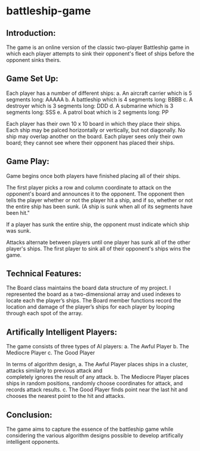# battleship-game

## Introduction:
The game is an online version of the classic two-player Battleship game in which each player attempts to sink their opponent's fleet of ships before the opponent sinks theirs.

## Game Set Up:
Each player has a number of different ships:
  a. An aircraft carrier which is 5 segments long: AAAAA
  b. A battleship which is 4 segments long: BBBB
  c. A destroyer which is 3 segments long: DDD
  d. A submarine which is 3 segments long: SSS
  e. A patrol boat which is 2 segments long: PP

Each player has their own 10 x 10 board in which they place their ships. Each ship may be palced horizontally or vertically, but not diagonally. No ship may overlap another on the board. Each player sees only their own board; they cannot see where their opponent has placed their ships.

## Game Play:
Game begins once both players have finished placing all of their ships. 

The first player picks a row and column coordinate to attack on the opponent's board and announces it to the opponent. The opponent then tells the player whether or not the player hit a ship, and if so, whether or not the entire ship has been sunk. (A ship is sunk when all of its segments have been hit."

If a player has sunk the entire ship, the opponent must indicate which ship was sunk.

Attacks alternate between players until one player has sunk all of the other player's ships. The first player to sink all of their opponent's ships wins the game.

## Technical Features:
The Board class maintains the board data structure of my project. I represented the board as a two-dimensional array and used indexes to locate each the player’s ships. The Board member functions record the location and damage of the player’s ships for each player by looping through each spot of the array.

## Artifically Intelligent Players:
The game consists of three types of AI players:
  a. The Awful Player
  b. The Mediocre Player
  c. The Good Player

In terms of algorithm design, 
  a. The Awful Player places ships in a cluster, attacks similarly to previous attack and         
     completely ignores the result of any attack.
  b. The Mediocre Player places ships in random positions, randomly choose coordinates for 
     attack, and records attack results.
  c. The Good Player finds point near the last hit and chooses the nearest point to the hit and 
     attacks. 

## Conclusion:
The game aims to capture the essence of the battleship game while considering the various algorithm designs possible to develop artifically intelligent opponents. 


